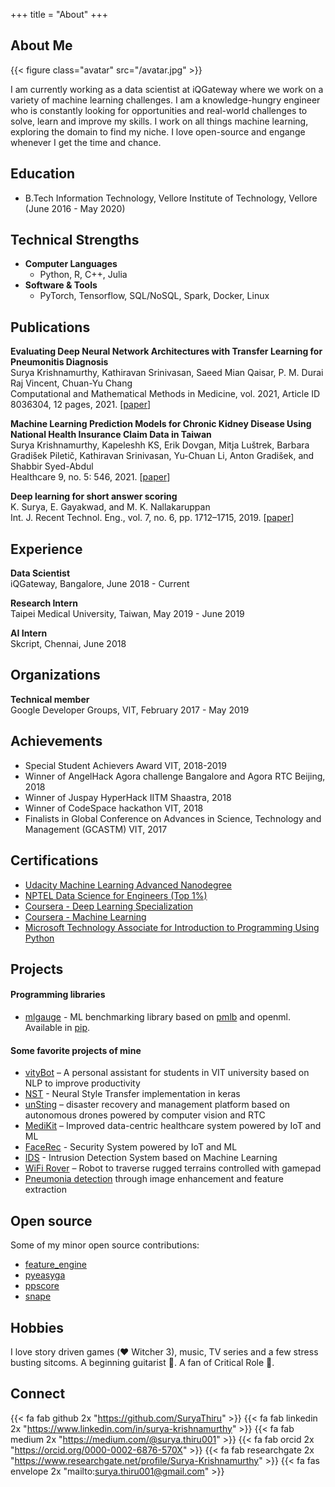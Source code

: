 +++
title = "About"
+++

## About Me

{{< figure class="avatar" src="/avatar.jpg" >}}


I am currently working as a data scientist at iQGateway where we work on a variety of machine learning challenges. I am a knowledge-hungry engineer who is constantly looking for opportunities and real-world challenges to solve, learn and improve my skills. I work on all things machine learning, exploring the domain to find my niche. I love open-source and engange whenever I get the time and chance.

## Education

* B.Tech Information Technology, Vellore Institute of Technology, Vellore  (June 2016 - May 2020)

## Technical Strengths

* **Computer Languages**
    * Python, R, C++, Julia
* **Software & Tools**
    * PyTorch, Tensorflow, SQL/NoSQL, Spark, Docker, Linux

## Publications

**Evaluating Deep Neural Network Architectures with Transfer Learning for Pneumonitis Diagnosis** \
Surya Krishnamurthy, Kathiravan Srinivasan, Saeed Mian Qaisar, P. M. Durai Raj Vincent, Chuan-Yu Chang \
Computational and Mathematical Methods in Medicine, vol. 2021, Article ID 8036304, 12 pages, 2021.  [[paper](https://www.hindawi.com/journals/cmmm/2021/8036304/)]

**Machine Learning Prediction Models for Chronic Kidney Disease Using National Health Insurance Claim Data in Taiwan** \
Surya Krishnamurthy, Kapeleshh KS, Erik Dovgan, Mitja Luštrek, Barbara Gradišek Piletič, Kathiravan Srinivasan, Yu-Chuan Li, Anton Gradišek, and Shabbir Syed-Abdul \
Healthcare 9, no. 5: 546, 2021.  [[paper](https://www.mdpi.com/2227-9032/9/5/546)]

**Deep learning for short answer scoring** \
K. Surya, E. Gayakwad, and M. K. Nallakaruppan \
Int. J. Recent Technol. Eng., vol. 7, no. 6, pp. 1712–1715, 2019.  [[paper](https://www.ijrte.org/wp-content/uploads/papers/v7i6/F2253037619.pdf)]


## Experience

**Data Scientist** \
iQGateway, Bangalore, June 2018 - Current

**Research Intern** \
Taipei Medical University, Taiwan, May 2019 - June 2019

**AI Intern** \
Skcript, Chennai, June 2018

## Organizations

**Technical member** \
Google Developer Groups, VIT, February 2017 - May 2019

## Achievements

* Special Student Achievers Award VIT, 2018-2019
* Winner of AngelHack Agora challenge Bangalore and Agora RTC Beijing, 2018
* Winner of Juspay HyperHack IITM Shaastra, 2018
* Winner of CodeSpace hackathon VIT, 2018
* Finalists in Global Conference on Advances in Science, Technology and Management (GCASTM) VIT, 2017

## Certifications

* [Udacity Machine Learning Advanced Nanodegree](https://confirm.udacity.com/UWD2SEA7)
* [NPTEL Data Science for Engineers (Top 1%)](https://drive.google.com/file/d/1KcKuhs0u4pzx1DUvso2M1E-wuF1xhvP-/view)
* [Coursera - Deep Learning Specialization](https://www.coursera.org/account/accomplishments/specialization/Y3VSJVYQF9U4)
* [Coursera - Machine Learning](https://www.coursera.org/account/accomplishments/verify/7VWHPQFRVAZJ)
* [Microsoft Technology Associate for Introduction to Programming Using Python](https://portal.certiport.com/Portal/Pages/PrintTranscriptInfo.aspx?action=Cert&id=395&cvid=VR13klT+u7p5/GVjPh83RQ==)

## Projects

#### Programming libraries

* [mlgauge](https://github.com/SuryaThiru/mlgauge) - ML benchmarking library based on [pmlb](https://github.com/EpistasisLab/pmlb) and openml. Available in [pip](https://pypi.org/project/mlgauge/).

#### Some favorite projects of mine

* [vityBot](https://github.com/GDGVIT/vityBot) – A personal assistant for students in VIT university based on NLP to improve productivity
* [NST](https://github.com/SuryaThiru/Neural-style-transfer) - Neural Style Transfer implementation in keras
* [unSting](https://github.com/samyak-jain/angelhack) – disaster recovery and management platform based on autonomous drones powered by computer vision and RTC
* [MediKit](https://github.com/apuayush/sm_medikit) – Improved data-centric healthcare system powered by IoT and ML
* [FaceRec](https://github.com/SuryaThiru/IoT-faceRec-security-system) - Security System powered by IoT and ML
* [IDS](https://github.com/SuryaThiru/Intrusion-detection-system) - Intrusion Detection System based on Machine Learning
* [WiFi Rover](https://github.com/SuryaThiru/ISC-bot) – Robot to traverse rugged terrains controlled with gamepad
* [Pneumonia detection](https://github.com/SuryaThiru/Pneumonia-detection) through image enhancement and feature extraction

## Open source

Some of my minor open source contributions:

* [feature_engine](https://github.com/solegalli/feature_engine/)
* [pyeasyga](https://github.com/remiomosowon/pyeasyga)
* [ppscore](https://github.com/8080labs/ppscore)
* [snape](https://github.com/mbernico/snape)

## Hobbies

I love story driven games (❤️ Witcher 3), music, TV series and a few stress busting sitcoms. A beginning guitarist 🎸. A fan of Critical Role 🎲.

## Connect

{{< fa fab github 2x "https://github.com/SuryaThiru" >}}
{{< fa fab linkedin 2x "https://www.linkedin.com/in/surya-krishnamurthy" >}}
{{< fa fab medium 2x "https://medium.com/@surya.thiru001" >}}
{{< fa fab orcid 2x "https://orcid.org/0000-0002-6876-570X" >}}
{{< fa fab researchgate 2x "https://www.researchgate.net/profile/Surya-Krishnamurthy" >}}
{{< fa fas envelope 2x "mailto:surya.thiru001@gmail.com" >}}
